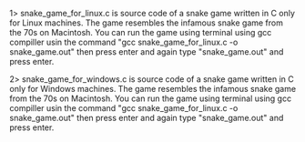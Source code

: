 1> snake_game_for_linux.c is source code of a snake game written in C only for Linux machines. The game resembles the infamous snake game from the 70s on Macintosh. You can run the game using terminal using gcc compiller usin the command "gcc snake_game_for_linux.c -o snake_game.out" then press enter and again type "snake_game.out" and press enter.

2> snake_game_for_windows.c is source code of a snake game written in C only for Windows machines. The game resembles the infamous snake game from the 70s on Macintosh. You can run the game using terminal using gcc compiller usin the command "gcc snake_game_for_linux.c -o snake_game.out" then press enter and again type "snake_game.out" and press enter.
